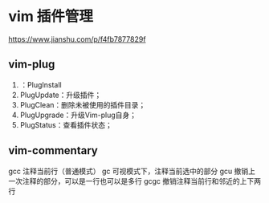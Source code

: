 # vim 插件管理
https://www.jianshu.com/p/f4fb7877829f
## vim-plug
1. ：PlugInstall
2. PlugUpdate：升级插件；
3. PlugClean：删除未被使用的插件目录；
4. PlugUpgrade：升级Vim-plug自身；
5. PlugStatus：查看插件状态；

## vim-commentary
gcc     注释当前行（普通模式）
gc      可视模式下，注释当前选中的部分
gcu     撤销上一次注释的部分，可以是一行也可以是多行
gcgc    撤销注释当前行和邻近的上下两行